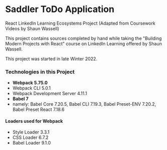 # Saddler ToDo Application 
React LinkedIn Learning Ecosystems Project (Adapted from Coursework Videos by Shaun Wassell) 

This project contains sources completed by hand while taking the "Building Modern Projects with React" course on LinkedIn Learning offered by Shaun Wassell.

This project was started in late Winter 2022. 

### Technologies in this Project
- **Webpack 5.75.0**
- Webpack CLI 5.0.1
- Webpack Development Server 4.11.1
- **Babel 7**
- namely: Babel Core 7.20.5, Babel CLI 7.19.3, Babel Preset-ENV 7.20.2, Babel Preset React 7.18.6

#### Loaders used for Webpack
- Style Loader 3.3.1
- CSS Loader 6.7.2
- Babel Loader 9.1.0
